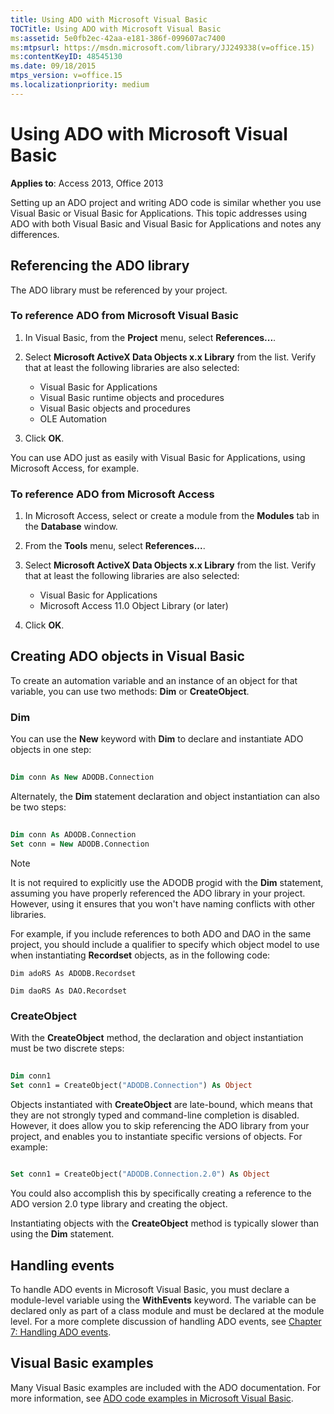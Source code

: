 ```yaml
---
title: Using ADO with Microsoft Visual Basic
TOCTitle: Using ADO with Microsoft Visual Basic
ms:assetid: 5e0fb2ec-42aa-e181-386f-099607ac7400
ms:mtpsurl: https://msdn.microsoft.com/library/JJ249338(v=office.15)
ms:contentKeyID: 48545130
ms.date: 09/18/2015
mtps_version: v=office.15
ms.localizationpriority: medium
---
```


# Using ADO with Microsoft Visual Basic

**Applies to**: Access 2013, Office 2013

Setting up an ADO project and writing ADO code is similar whether you use Visual Basic or Visual Basic for Applications. This topic addresses using ADO with both Visual Basic and Visual Basic for Applications and notes any differences.

## Referencing the ADO library

The ADO library must be referenced by your project.

### To reference ADO from Microsoft Visual Basic

1. In Visual Basic, from the **Project** menu, select **References...**.

2. Select **Microsoft ActiveX Data Objects x.x Library** from the list. Verify that at least the following libraries are also selected:
   
   - Visual Basic for Applications
   - Visual Basic runtime objects and procedures
   - Visual Basic objects and procedures
   - OLE Automation

3. Click **OK**.

You can use ADO just as easily with Visual Basic for Applications, using Microsoft Access, for example.

### To reference ADO from Microsoft Access

1. In Microsoft Access, select or create a module from the **Modules** tab in the **Database** window.

2. From the **Tools** menu, select **References...**.

3. Select **Microsoft ActiveX Data Objects x.x Library** from the list. Verify that at least the following libraries are also selected:
    
   - Visual Basic for Applications
   - Microsoft Access 11.0 Object Library (or later)

4. Click **OK**.

## Creating ADO objects in Visual Basic

To create an automation variable and an instance of an object for that variable, you can use two methods: **Dim** or **CreateObject**.

### Dim

You can use the **New** keyword with **Dim** to declare and instantiate ADO objects in one step:

```vb 
 
Dim conn As New ADODB.Connection 
```

Alternately, the **Dim** statement declaration and object instantiation can also be two steps:

```vb 
 
Dim conn As ADODB.Connection 
Set conn = New ADODB.Connection 
```

> [!NOTE]
> It is not required to explicitly use the ADODB progid with the **Dim** statement, assuming you have properly referenced the ADO library in your project. However, using it ensures that you won't have naming conflicts with other libraries.
> 
> For example, if you include references to both ADO and DAO in the same project, you should include a qualifier to specify which object model to use when instantiating **Recordset** objects, as in the following code:  
> 
> `Dim adoRS As ADODB.Recordset`  
>   
> `Dim daoRS As DAO.Recordset`

### CreateObject

With the **CreateObject** method, the declaration and object instantiation must be two discrete steps:

```vb 
 
Dim conn1 
Set conn1 = CreateObject("ADODB.Connection") As Object 
```

Objects instantiated with **CreateObject** are late-bound, which means that they are not strongly typed and command-line completion is disabled. However, it does allow you to skip referencing the ADO library from your project, and enables you to instantiate specific versions of objects. For example:

```vb 
 
Set conn1 = CreateObject("ADODB.Connection.2.0") As Object 
```

You could also accomplish this by specifically creating a reference to the ADO version 2.0 type library and creating the object.

Instantiating objects with the **CreateObject** method is typically slower than using the **Dim** statement.

## Handling events

To handle ADO events in Microsoft Visual Basic, you must declare a module-level variable using the **WithEvents** keyword. The variable can be declared only as part of a class module and must be declared at the module level. For a more complete discussion of handling ADO events, see [Chapter 7: Handling ADO events](chapter-7-handling-ado-events.md).

## Visual Basic examples

Many Visual Basic examples are included with the ADO documentation. For more information, see [ADO code examples in Microsoft Visual Basic](ado-code-examples-in-microsoft-visual-basic.md).

